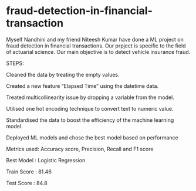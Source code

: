 # fraud-detection-in-financial-transaction

Myself Nandhini and my friend Niteesh Kumar have done a ML project on fraud detection in financial transactions. Our prpject is specific to the field of actuarial science. Our main objective is to detect vehicle insurance fraud. 

STEPS:

Cleaned the data by treating the empty values.

Created a new feature “Elapsed Time” using the datetime data.

Treated multicollinearity issue by dropping a variable from the model.

Utilised one hot encoding technique to convert text to numeric value.

Standardised the data to boost the efficiency of the machine learning model.

Deployed ML models and chose the best model based on performance

Metrics used:
Accuracy score,  Precision, Recall and F1 score

Best  Model : Logistic Regression

Train Score : 81.46

Test Score : 84.8


